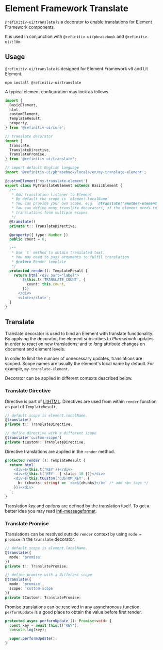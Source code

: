 # Element Framework Translate

`@refinitiv-ui/translate` is a decorator to enable translations for Element Framework components.

It is used in conjunction with `@refinitiv-ui/phrasebook` and `@refinitiv-ui/i18n`.

## Usage

`@refinitiv-ui/translate` is designed for Element Framework v6 and Lit Element.

```cli
npm install @refinitiv-ui/translate
```

A typical element configuration may look as follows.

```ts
import {
  BasicElement,
  html,
  customElement,
  TemplateResult,
  property,
} from '@refinitiv-ui/core';

// translate decorator
import {
  translate,
  TranslateDirective,
  TranslatePromise,
} from '@refinitiv-ui/translate';

// import default English language
import '@refinitiv-ui/phrasebook/locale/en/my-translate-element';

@customElement('my-translate-element')
export class MyTranslateElement extends BasicElement {
  /**
   * Add translation listener to Element
   * By default the scope is `element.localName`
   * You can provide your own scope, e.g. `@translate('another-element')`
   * You can define many translate decorators, if the element needs to obtain
   * translations form multiple scopes
   */
  @translate()
  private t!: TranslateDirective;

  @property({ type: Number })
  public count = 0;

  /**
   * Use `t` method to obtain translated text.
   * You may need to pass arguments to fulfil translation
   * @return Render template
   */
  protected render(): TemplateResult {
    return html`<div part="label">
        ${this.t('TRANSLATE_COUNT', {
          count: this.count,
        })}
      </div>
      <slot></slot>`;
  }
}
```

## Translate

Translate decorator is used to bind an Element with translate functionality. By applying the decorator, the element subscribes to _Phrasebook_ updates in order to react on new translations; and to _lang_ attribute changes on document and element levels.

In order to limit the number of unnecessary updates, translations are scoped. Scope names are usually the element's local name by default. For example, `my-translate-element`.

Decorator can be applied in different contexts described below.

### Translate Directive

Directive is part of [LitHTML](https://lit-html.polymer-project.org/guide/creating-directives). Directives are used from within `render` function as part of `TemplateResult`.

```ts
// default scope is element.localName.
@translate()
private t!: TranslateDirective;

// define directive with a different scope
@translate('custom-scope')
private tCustom!: TranslateDirective;
```

Directive translations are applied in the `render` method.

```ts
protected render (): TemplateResult {
  return html`
    <div>${this.t('KEY')}</div>
    <div>${this.t('KEY', { state: 10 })}</div>
    <div>${this.tCustom('CUSTOM_KEY', {
      b: (chunks: string) => `<b>${chunks}</b>` /* add <b> tags */
    })}</div>
  `;
}
```

Translation _key_ and _options_ are defined by the translation itself. To get a better idea you may read [intl-messageformat](https://formatjs.io/docs/intl-messageformat).

### Translate Promise

Translations can be resolved outside `render` context by using `mode = promise` in the `translate` decorator.

```ts
// default scope is element.localName.
@translate({
  mode: 'promise'
})
private t!: TranslatePromise;

// define promise with a different scope
@translate({
  mode: 'promise',
  scope: 'custom-scope'
})
private tCustom!: TranslatePromise;
```

Promise translations can be resolved in any asynchronous function. `performUpdate` is a good place to obtain the value before first render.

```ts
protected async performUpdate (): Promise<void> {
  const key = await this.t('KEY');
  console.log(key);

  super.performUpdate();
}
```
